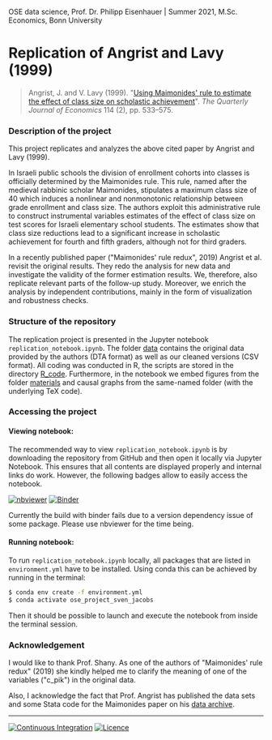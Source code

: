 OSE data science, Prof. Dr. Philipp Eisenhauer | Summer 2021, M.Sc. Economics, Bonn University

# Replication of Angrist and Lavy (1999)

> Angrist, J. and V. Lavy (1999). "[Using Maimonides' rule to estimate the effect of class size on scholastic achievement](https://economics.mit.edu/files/8273)". *The Quarterly Journal of Economics* 114 (2), pp. 533–575.

### Description of the project

This project replicates and analyzes the above cited paper by Angrist and Lavy (1999).

In Israeli public schools the division of enrollment cohorts into classes is officially determined by the Maimonides rule.
This rule, named after the medieval rabbinic scholar Maimonides, stipulates a maximum class size of 40 which induces a nonlinear and nonmonotonic relationship between grade enrollment and class size.
The authors exploit this administrative rule to construct instrumental variables estimates of the effect of class size on test scores for Israeli elementary school students.
The estimates show that class size reductions lead to a significant increase in scholastic achievement for fourth and fifth graders, although not for third graders.

In a recently published paper ("Maimonides' rule redux", 2019) Angrist et al. revisit the original results.
They redo the analysis for new data and investigate the validity of the former estimation results.
We, therefore, also replicate relevant parts of the follow-up study.
Moreover, we enrich the analysis by independent contributions, mainly in the form of visualization and robustness checks.

### Structure of the repository

The replication project is presented in the Jupyter notebook ``replication_notebook.ipynb``.
The folder [data](https://github.com/OpenSourceEconomics/ose-data-science-course-project-svjaco/tree/master/data) contains the original data provided by the authors (DTA format) as well as our cleaned versions (CSV format).
All coding was conducted in R, the scripts are stored in the directory [R_code](https://github.com/OpenSourceEconomics/ose-data-science-course-project-svjaco/tree/master/R_code).
Furthermore, in the notebook we embed figures from the folder [materials](https://github.com/OpenSourceEconomics/ose-data-science-course-project-svjaco/tree/master/materials) and causal graphs from the same-named folder (with the underlying TeX code).

### Accessing the project

#### Viewing notebook:

The recommended way to view ``replication_notebook.ipynb`` is by downloading the repository from GitHub and then open it locally via Jupyter Notebook.
This ensures that all contents are displayed properly and internal links do work.
However, the following badges allow to easily access the notebook.

[![nbviewer](https://github.com/jupyter/design/blob/master/logos/Badges/nbviewer_badge.svg)](https://nbviewer.jupyter.org/github/OpenSourceEconomics/ose-data-science-course-project-svjaco/blob/master/replication_notebook.ipynb)
[![Binder](https://mybinder.org/badge_logo.svg)](https://mybinder.org/v2/gh/OpenSourceEconomics/ose-data-science-course-project-svjaco/master?filepath=replication_notebook.ipynb)

Currently the build with binder fails due to a version dependency issue of some package.
Please use nbviewer for the time being.

#### Running notebook:

To run ``replication_notebook.ipynb`` locally, all packages that are listed in ``environment.yml`` have to be installed.
Using conda this can be achieved by running in the terminal:

```zsh
$ conda env create -f environment.yml
$ conda activate ose_project_sven_jacobs
```

Then it should be possible to launch and execute the notebook from inside the terminal session.

### Acknowledgement

I would like to thank Prof. Shany.
As one of the authors of "Maimonides' rule redux" (2019) she kindly helped me to clarify the meaning of one of the variables ("c_pik") in the original data.

Also, I acknowledge the fact that Prof. Angrist has published the data sets and some Stata code for the Maimonides paper on his
[data archive](https://economics.mit.edu/faculty/angrist/data1/data/anglavy99).

---

[![Continuous Integration](https://github.com/OpenSourceEconomics/ose-data-science-course-project-svjaco/actions/workflows/ci.yml/badge.svg)](https://github.com/OpenSourceEconomics/ose-data-science-course-project-svjaco/actions/workflows/ci.yml)
[![Licence](https://img.shields.io/badge/License-MIT-yellow.svg)](https://github.com/OpenSourceEconomics/ose-data-science-course-project-svjaco/blob/master/LICENSE)
